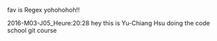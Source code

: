 fav is Regex yohohohoh!!

2016-M03-J05_Heure:20:28
hey this is Yu-Chiang Hsu
doing the code school git course



